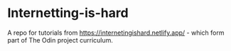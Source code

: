 # Internetting-is-hard

A repo for tutorials from https://internetingishard.netlify.app/ - which form part of The Odin project curriculum.
